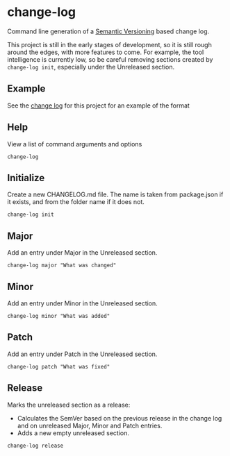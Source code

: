 # change-log

Command line generation of a [Semantic Versioning][0]
based change log.

This project is still in the early stages of development, so it is 
still rough around the edges, with more features to come.  For example,
the tool intelligence is currently low, so be careful removing 
sections created by `change-log init`, especially under the Unreleased 
section.

## Example

See the [change log][1] for this project for an example of the format

## Help

View a list of command arguments and options

    change-log

## Initialize

Create a new CHANGELOG.md file.
The name is taken from package.json if it exists, and from the folder
name if it does not.

    change-log init
    
## Major

Add an entry under Major in the Unreleased section.

    change-log major "What was changed"

## Minor

Add an entry under Minor in the Unreleased section.

    change-log minor "What was added"

## Patch

Add an entry under Patch in the Unreleased section.

    change-log patch "What was fixed"
    
## Release

Marks the unreleased section as a release:
- Calculates the SemVer based on the previous release in the change log 
 and on unreleased Major, Minor and Patch entries.
- Adds a new empty unreleased section.

```
change-log release
```
  
[0]: http://semver.org/
[1]: https://github.com/majgis/change-log/blob/master/CHANGELOG.md
